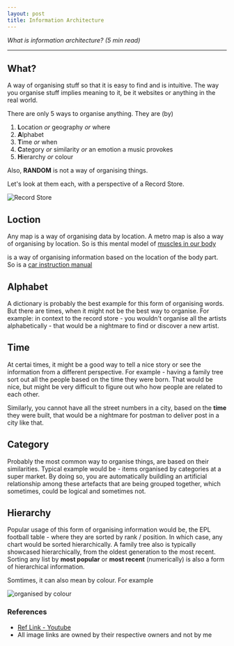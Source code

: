 ```yaml
---
layout: post
title: Information Architecture
---
```


_What is information architecture? (5 min read)_

-----

## What?

A way of organising stuff so that it is easy to find and is intuitive. The way you organise stuff implies meaning to it, be it websites or anything in the real world.

There are only 5 ways to organise anything. They are (by)

1. **L**ocation _or_ geography _or_ where
2. **A**lphabet
3. **T**ime _or_ when
4. **C**ategory _or_ similarity _or_ an emotion a music provokes
5. **H**ierarchy _or_ colour

Also, **RANDOM** is not a way of organising things.

Let's look at them each, with a perspective of a Record Store.

![Record Store](https://3m84r11gpx1j11puas2g5wfl-wpengine.netdna-ssl.com/wp-content/uploads/2017/11/RecordStore2.jpg)

## Loction

Any map is a way of organising data by location. A metro map is also a way of organising by location. So is this mental model of [muscles in our body](https://www.biologycorner.com/anatomy/muscles/muscles_labeling/muscles_overall_label_key.jpg)

is a way of organising information based on the location of the body part. So is a [car instruction manual](https://lib.store.yahoo.net/lib/motobooks/1970-chevrolet-factory-assembly-instruction-manual-sample-page.jpg)

## Alphabet

A dictionary is probably the best example for this form of organising words. But there are times, when it might not be the best way to organise. For example: in context to the record store - you wouldn't organise all the artists alphabetically - that would be a nightmare to find or discover a new artist.

## Time

At certai times, it might be a good way to tell a nice story or see the information from a different perspective. For example - having a family tree sort out all the people based on the time they were born. That would be nice, but might be very difficult to figure out who how people are related to each other.

Similarly, you cannot have all the street numbers in a city, based on the **time** they were built, that would be a nightmare for postman to deliver post in a city like that.

## Category

Probably the most common way to organise things, are based on their similarities. Typical example would be - items organised by categories at a super market. By doing so, you are automatically buildling an artificial relationship among these artefacts that are being grouped together, which sometimes, could be logical and sometimes not.

## Hierarchy

Popular usage of this form of organising information would be, the EPL football table - where they are sorted by rank / position. In which case, any chart would be sorted hierarchically. A family tree also is typically showcased hierarchically, from the oldest generation to the most recent. Sorting any list by **most popular** or **most recent** (numerically) is also a form of hierarchical information.

Somtimes, it can also mean by colour. For example 

![organised by colour](https://66.media.tumblr.com/d94bfd99b15308778c0152e551654e58/tumblr_pb98olsyve1qbycdbo1_1280.png)

### References

- [Ref Link - Youtube](https://www.youtube.com/watch?v=TsH8y5fbfX8)
- All image links are owned by their respective owners and not by me